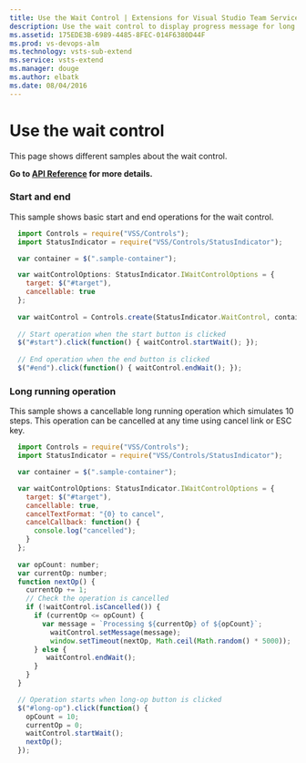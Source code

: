 ```yaml
---
title: Use the Wait Control | Extensions for Visual Studio Team Services
description: Use the wait control to display progress message for long running operations in your app for Visual Studio Team Services.
ms.assetid: 175EDE3B-6989-4485-8FEC-014F6380D44F
ms.prod: vs-devops-alm
ms.technology: vsts-sub-extend
ms.service: vsts-extend
ms.manager: douge
ms.author: elbatk
ms.date: 08/04/2016
---
```


# Use the wait control

This page shows different samples about the wait control.

**Go to [API Reference](../../reference/client/controls/waitcontrol.md) for more details.**

<a name="basic"></a>
### Start and end
This sample shows basic start and end operations for the wait control. 

``` javascript
  import Controls = require("VSS/Controls");
  import StatusIndicator = require("VSS/Controls/StatusIndicator");

  var container = $(".sample-container");

  var waitControlOptions: StatusIndicator.IWaitControlOptions = {
    target: $("#target"),
    cancellable: true
  };
  
  var waitControl = Controls.create(StatusIndicator.WaitControl, container, waitControlOptions);
  
  // Start operation when the start button is clicked
  $("#start").click(function() { waitControl.startWait(); });
  
  // End operation when the end button is clicked
  $("#end").click(function() { waitControl.endWait(); });
```
<a name="long-running"></a>
### Long running operation
This sample shows a cancellable long running operation which simulates 10 steps. This operation can be cancelled at any time using cancel link or ESC key.

``` javascript
  import Controls = require("VSS/Controls");
  import StatusIndicator = require("VSS/Controls/StatusIndicator");

  var container = $(".sample-container");

  var waitControlOptions: StatusIndicator.IWaitControlOptions = {
    target: $("#target"),
    cancellable: true,
    cancelTextFormat: "{0} to cancel",
    cancelCallback: function() {
      console.log("cancelled");
    }
  };
  
  var opCount: number;
  var currentOp: number;
  function nextOp() {
    currentOp += 1;
    // Check the operation is cancelled
    if (!waitControl.isCancelled()) {
      if (currentOp <= opCount) {
        var message = `Processing ${currentOp} of ${opCount}`;
          waitControl.setMessage(message);
          window.setTimeout(nextOp, Math.ceil(Math.random() * 5000));
      } else {
         waitControl.endWait();
      }
    }
  }

  // Operation starts when long-op button is clicked
  $("#long-op").click(function() {
    opCount = 10;
    currentOp = 0;
    waitControl.startWait();
    nextOp();
  });
```